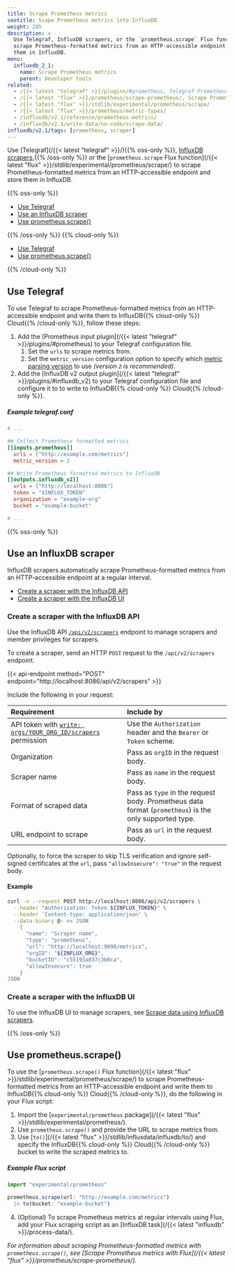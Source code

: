 ```yaml
---
title: Scrape Prometheus metrics
seotitle: Scape Prometheus metrics into InfluxDB
weight: 205
description: >
  Use Telegraf, InfluxDB scrapers, or the `prometheus.scrape` Flux function to
  scrape Prometheus-formatted metrics from an HTTP-accessible endpoint and store
  them in InfluxDB.
menu:
  influxdb_2_1:
    name: Scrape Prometheus metrics
    parent: Developer tools
related:
  - /{{< latest "telegraf" >}}/plugins/#prometheus, Telegraf Prometheus input plugin
  - /{{< latest "flux" >}}/prometheus/scrape-prometheus/, Scrape Prometheus metrics with Flux
  - /{{< latest "flux" >}}/stdlib/experimental/prometheus/scrape/
  - /{{< latest "flux" >}}/prometheus/metric-types/
  - /influxdb/v2.1/reference/prometheus-metrics/
  - /influxdb/v2.1/write-data/no-code/scrape-data/
influxdb/v2.1/tags: [prometheus, scraper]
---
```


Use [Telegraf](/{{< latest "telegraf" >}}/){{% oss-only %}}, [InfluxDB scrapers](/influxdb/v2.1/write-data/no-code/scrape-data/),{{% /oss-only %}}
or the [`prometheus.scrape` Flux function](/{{< latest "flux" >}}/stdlib/experimental/prometheus/scrape/)
to scrape Prometheus-formatted metrics from an HTTP-accessible endpoint and store them in InfluxDB.

{{% oss-only %}}

- [Use Telegraf](#use-telegraf)
- [Use an InfluxDB scraper](#use-an-influxdb-scraper)
- [Use prometheus.scrape()](#use-prometheusscrape)

{{% /oss-only %}}
{{% cloud-only %}}

- [Use Telegraf](#use-telegraf)
- [Use prometheus.scrape()](#use-prometheusscrape)

{{% /cloud-only %}}

## Use Telegraf
To use Telegraf to scrape Prometheus-formatted metrics from an HTTP-accessible
endpoint and write them to InfluxDB{{% cloud-only %}} Cloud{{% /cloud-only %}}, follow these steps:

1. Add the [Prometheus input plugin](/{{< latest "telegraf" >}}/plugins/#prometheus) to your Telegraf configuration file.
    1. Set the `urls` to scrape metrics from.
    2. Set the `metric_version` configuration option to specify which
      [metric parsing version](/influxdb/v2.1/reference/prometheus-metrics/) to use
      _(version `2` is recommended)_.
2. Add the [InfluxDB v2 output plugin](/{{< latest "telegraf" >}}/plugins/#influxdb_v2)
   to your Telegraf configuration file and configure it to to write to
   InfluxDB{{% cloud-only %}} Cloud{{% /cloud-only %}}.

##### Example telegraf.conf
```toml
# ...

## Collect Prometheus formatted metrics
[[inputs.prometheus]]
  urls = ["http://example.com/metrics"]
  metric_version = 2

## Write Prometheus formatted metrics to InfluxDB
[[outputs.influxdb_v2]]
  urls = ["http://localhost:8086"]
  token = "$INFLUX_TOKEN"
  organization = "example-org"
  bucket = "example-bucket"

# ...
```

{{% oss-only %}}

## Use an InfluxDB scraper
InfluxDB scrapers automatically scrape Prometheus-formatted metrics from an
HTTP-accessible endpoint at a regular interval.

- [Create a scraper with the InfluxDB API](#create-a-scraper-with-the-influxdb-api)
- [Create a scraper with the InfluxDB UI](#create-a-scraper-with-the-influxdb-ui)

### Create a scraper with the InfluxDB API

Use the InfluxDB API [`/api/v2/scrapers`](/influxdb/v2.1/api/#tag/Scraper-Targets) endpoint to manage scrapers and member privileges for scrapers.

To create a scraper, send an HTTP `POST` request to the `/api/v2/scrapers` endpoint.

{{< api-endpoint method="POST" endpoint="http://localhost:8086/api/v2/scrapers" >}}

Include the following in your request:

| Requirement          | Include by                                               |
|:-----------          |:----------                                               |
| API token with [`write: orgs/YOUR_ORG_ID/scrapers`](/influxdb/v2.1/api/#operation/PostAuthorizations) permission | Use the `Authorization` header and the `Bearer` or `Token` scheme. |
| Organization         | Pass as `orgID` in the request body. |
| Scraper name         | Pass as `name` in the request body. |
| Format of scraped data | Pass as `type` in the request body. Prometheus data format (`prometheus`) is the only supported type. |
| URL endpoint to scrape | Pass as `url` in the request body. |

Optionally, to force the scraper to skip TLS verification and ignore self-signed certificates at the `url`, pass `"allowInsecure": "true"` in the request body.

#### Example

```sh
curl -v --request POST http://localhost:8086/api/v2/scrapers \
  --header "Authorization: Token ${INFLUX_TOKEN}" \
  --header 'Content-type: application/json' \
  --data-binary @- << JSON
    {
      "name": "Scraper name",
      "type": "prometheus",
      "url": "http://localhost:9090/metrics",
      "orgID": "${INFLUX_ORG}",
      "bucketID": "c55193a037c3b0ca",
      "allowInsecure": true
    }
JSON
```

### Create a scraper with the InfluxDB UI

To use the InfluxDB UI to manage scrapers, see
[Scrape data using InfluxDB scrapers](/influxdb/v2.1/write-data/no-code/scrape-data/).

{{% /oss-only %}}

## Use prometheus.scrape()
To use the [`prometheus.scrape()` Flux function](/{{< latest "flux" >}}/stdlib/experimental/prometheus/scrape/)
to scrape Prometheus-formatted metrics from an HTTP-accessible endpoint and write
them to InfluxDB{{% cloud-only %}} Cloud{{% /cloud-only %}}, do the following in your Flux script:

1. Import the [`experimental/prometheus` package](/{{< latest "flux" >}}/stdlib/experimental/prometheus/).
2. Use `prometheus.scrape()` and provide the URL to scrape metrics from.
3. Use [`to()`](/{{< latest "flux" >}}/stdlib/influxdata/influxdb/to/) and specify the  InfluxDB{{% cloud-only %}} Cloud{{% /cloud-only %}} bucket to write
  the scraped metrics to.

##### Example Flux script
```js
import "experimental/prometheus"

prometheus.scrape(url: "http://example.com/metrics")
  |> to(bucket: "example-bucket")
```

4. (Optional) To scrape Prometheus metrics at regular intervals using Flux, add your Flux
scraping script as an [InfluxDB task](/{{< latest "influxdb" >}}/process-data/).

_For information about scraping Prometheus-formatted metrics with `prometheus.scrape()`,
see [Scrape Prometheus metrics with Flux](/{{< latest "flux" >}}/prometheus/scrape-prometheus/)._
